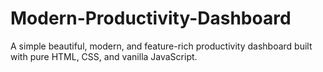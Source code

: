 # Modern-Productivity-Dashboard
A simple beautiful, modern, and feature-rich productivity dashboard built with pure HTML, CSS, and vanilla JavaScript.
